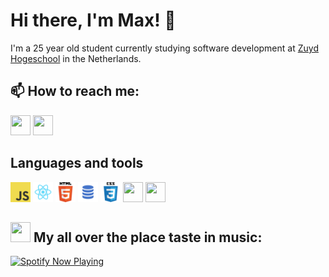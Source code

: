 # Hi there, I'm Max! 👋
I'm a 25 year old student currently studying software development at [Zuyd Hogeschool](https://www.zuyd.nl/opleidingen/hbo-ict) in the Netherlands.

## 📫 How to reach me:

[<img height="32" width="32" src="https://cdn-icons-png.flaticon.com/512/174/174857.png" />](https://www.linkedin.com/in/max-smeets-40524920b/) [<img height="32" width="32" src="https://static.cdnlogo.com/logos/t/96/twitter-icon.svg" />](https://twitter.com/MaxSmeets4)

## Languages and tools
<img height="32" width="32" src="https://raw.githubusercontent.com/github/explore/80688e429a7d4ef2fca1e82350fe8e3517d3494d/topics/javascript/javascript.png" /> <img height="32" width="32" src="https://raw.githubusercontent.com/github/explore/80688e429a7d4ef2fca1e82350fe8e3517d3494d/topics/react/react.png" /> <img height="32" width="32" src="https://raw.githubusercontent.com/github/explore/80688e429a7d4ef2fca1e82350fe8e3517d3494d/topics/html/html.png" /> <img height="32" width="32" src="https://raw.githubusercontent.com/github/explore/80688e429a7d4ef2fca1e82350fe8e3517d3494d/topics/sql/sql.png" /> <img height="32" width="32" src="https://raw.githubusercontent.com/github/explore/80688e429a7d4ef2fca1e82350fe8e3517d3494d/topics/css/css.png" /> <img height="32" width="32" src="https://www.logo.wine/a/logo/Solidity/Solidity-Logo.wine.svg" /> <img height="32" width="32" src="https://moralis.io/wp-content/uploads/2021/06/Moralis-Glass-Favicon.svg" /> 




## <img height="32" width="32" src="https://unpkg.com/simple-icons@v6/icons/spotify.svg" /> My all over the place taste in music:
[<img src="https://novatorem-maxsmeets.vercel.app/api/spotify" alt="Spotify Now Playing" width="350"/>](https://open.spotify.com/user/hetismax)
<!--
- 🔭 I’m currently working on NFT games.
- 🌱 I’m currently learning Moralis, Solidity.
- 👯 I’m looking to collaborate on ...
- 🤔 I’m looking for help with ...
- 💬 Ask me about ...
- 📫 How to reach me: ...
- 😄 Pronouns: ...
- ⚡ Fun fact: ... -->
